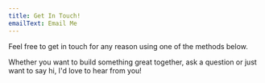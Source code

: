 ```yaml
---
title: Get In Touch!
emailText: Email Me
---
```


Feel free to get in touch for any reason using one of the methods below.

Whether you want to build something great together, ask a question or just want to say hi, I'd love to hear from you!
